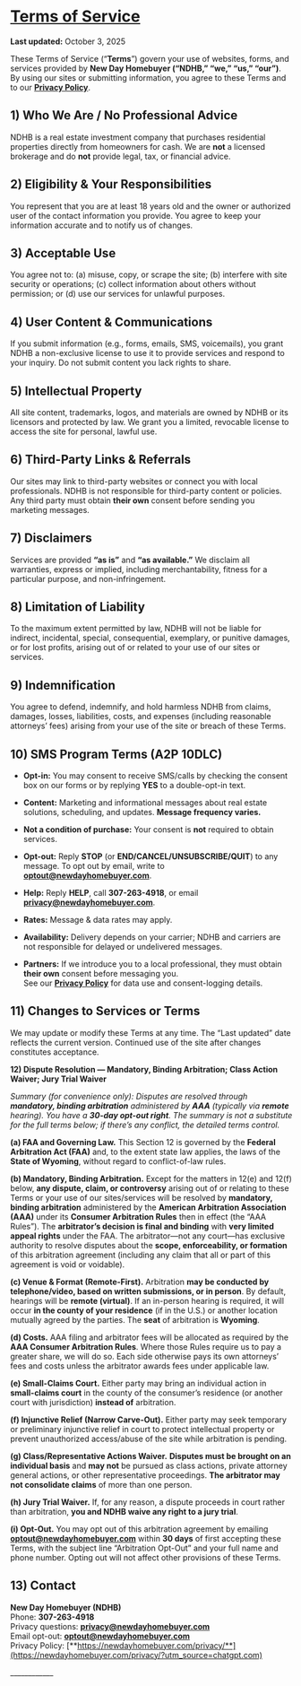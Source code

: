 # [**Terms of Service**](https://newdayhomebuyer.com/termsofservice/)  

**Last updated:** October 3, 2025

These Terms of Service (“**Terms**”) govern your use of websites, forms, and services provided by **New Day Homebuyer (“NDHB,” “we,” “us,” “our”)**. By using our sites or submitting information, you agree to these Terms and to our [**Privacy Policy**](https://newdayhomebuyer.com/privacy/?utm_source=chatgpt.com).

## **1\) Who We Are / No Professional Advice**

NDHB is a real estate investment company that purchases residential properties directly from homeowners for cash. We are **not** a licensed brokerage and do **not** provide legal, tax, or financial advice.

## **2\) Eligibility & Your Responsibilities**

You represent that you are at least 18 years old and the owner or authorized user of the contact information you provide. You agree to keep your information accurate and to notify us of changes.

## **3\) Acceptable Use**

You agree not to: (a) misuse, copy, or scrape the site; (b) interfere with site security or operations; (c) collect information about others without permission; or (d) use our services for unlawful purposes.

## **4\) User Content & Communications**

If you submit information (e.g., forms, emails, SMS, voicemails), you grant NDHB a non-exclusive license to use it to provide services and respond to your inquiry. Do not submit content you lack rights to share.

## **5\) Intellectual Property**

All site content, trademarks, logos, and materials are owned by NDHB or its licensors and protected by law. We grant you a limited, revocable license to access the site for personal, lawful use.

## **6\) Third-Party Links & Referrals**

Our sites may link to third-party websites or connect you with local professionals. NDHB is not responsible for third-party content or policies. Any third party must obtain **their own** consent before sending you marketing messages.

## **7\) Disclaimers**

Services are provided **“as is”** and **“as available.”** We disclaim all warranties, express or implied, including merchantability, fitness for a particular purpose, and non-infringement.

## **8\) Limitation of Liability**

To the maximum extent permitted by law, NDHB will not be liable for indirect, incidental, special, consequential, exemplary, or punitive damages, or for lost profits, arising out of or related to your use of our sites or services.

## **9\) Indemnification**

You agree to defend, indemnify, and hold harmless NDHB from claims, damages, losses, liabilities, costs, and expenses (including reasonable attorneys’ fees) arising from your use of the site or breach of these Terms.

## **10\) SMS Program Terms (A2P 10DLC)**

* **Opt-in:** You may consent to receive SMS/calls by checking the consent box on our forms or by replying **YES** to a double-opt-in text.

* **Content:** Marketing and informational messages about real estate solutions, scheduling, and updates. **Message frequency varies.**

* **Not a condition of purchase:** Your consent is **not** required to obtain services.

* **Opt-out:** Reply **STOP** (or **END/CANCEL/UNSUBSCRIBE/QUIT**) to any message. To opt out by email, write to **optout@newdayhomebuyer.com**.

* **Help:** Reply **HELP**, call **307-263-4918**, or email **privacy@newdayhomebuyer.com**.

* **Rates:** Message & data rates may apply.

* **Availability:** Delivery depends on your carrier; NDHB and carriers are not responsible for delayed or undelivered messages.

* **Partners:** If we introduce you to a local professional, they must obtain **their own** consent before messaging you.  
   See our [**Privacy Policy**](https://newdayhomebuyer.com/privacy/?utm_source=chatgpt.com) for data use and consent-logging details.

## **11\) Changes to Services or Terms**

We may update or modify these Terms at any time. The “Last updated” date reflects the current version. Continued use of the site after changes constitutes acceptance.

**12\) Dispute Resolution — Mandatory, Binding Arbitration; Class Action Waiver; Jury Trial Waiver**

 *Summary (for convenience only): Disputes are resolved through **mandatory, binding arbitration** administered by **AAA** (typically via **remote** hearing). You have a **30-day opt-out right**. The summary is not a substitute for the full terms below; if there’s any conflict, the detailed terms control.*

**(a) FAA and Governing Law.** This Section 12 is governed by the **Federal Arbitration Act (FAA)** and, to the extent state law applies, the laws of the **State of Wyoming**, without regard to conflict-of-law rules.

**(b) Mandatory, Binding Arbitration.** Except for the matters in 12(e) and 12(f) below, **any dispute, claim, or controversy** arising out of or relating to these Terms or your use of our sites/services will be resolved by **mandatory, binding arbitration** administered by the **American Arbitration Association (AAA)** under its **Consumer Arbitration Rules** then in effect (the “AAA Rules”). The **arbitrator’s decision is final and binding** with **very limited appeal rights** under the FAA. The arbitrator—not any court—has exclusive authority to resolve disputes about the **scope, enforceability, or formation** of this arbitration agreement (including any claim that all or part of this agreement is void or voidable).

**(c) Venue & Format (Remote-First).** Arbitration **may be conducted by telephone/video, based on written submissions, or in person**. By default, hearings will be **remote (virtual)**. If an in-person hearing is required, it will occur **in the county of your residence** (if in the U.S.) or another location mutually agreed by the parties. The **seat** of arbitration is **Wyoming**.

**(d) Costs.** AAA filing and arbitrator fees will be allocated as required by the **AAA Consumer Arbitration Rules**. Where those Rules require us to pay a greater share, we will do so. Each side otherwise pays its own attorneys’ fees and costs unless the arbitrator awards fees under applicable law.

**(e) Small-Claims Court.** Either party may bring an individual action in **small-claims court** in the county of the consumer’s residence (or another court with jurisdiction) **instead of** arbitration.

**(f) Injunctive Relief (Narrow Carve-Out).** Either party may seek temporary or preliminary injunctive relief in court to protect intellectual property or prevent unauthorized access/abuse of the site while arbitration is pending.

**(g) Class/Representative Actions Waiver.** **Disputes must be brought on an individual basis** and **may not** be pursued as class actions, private attorney general actions, or other representative proceedings. **The arbitrator may not consolidate claims** of more than one person.

**(h) Jury Trial Waiver.** If, for any reason, a dispute proceeds in court rather than arbitration, **you and NDHB waive any right to a jury trial**.

**(i) Opt-Out.** You may opt out of this arbitration agreement by emailing **optout@newdayhomebuyer.com** within **30 days** of first accepting these Terms, with the subject line “Arbitration Opt-Out” and your full name and phone number. Opting out will not affect other provisions of these Terms.

## **13\) Contact**

**New Day Homebuyer (NDHB)**  
 Phone: **307-263-4918**  
 Privacy questions: **privacy@newdayhomebuyer.com**  
 Email opt-out: **optout@newdayhomebuyer.com**  
 Privacy Policy: [**https://newdayhomebuyer.com/privacy/**](https://newdayhomebuyer.com/privacy/?utm_source=chatgpt.com)

\_\_\_\_\_\_\_\_\_\_\_\_  
